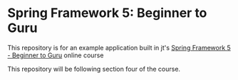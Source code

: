 # Spring Framework 5: Beginner to Guru

This repository is for an example application built in jt's [Spring Framework 5 - Beginner to Guru](https://courses.springframework.guru/p/spring-framework-5-begginer-to-guru) online course

This repository will be following section four of the course.